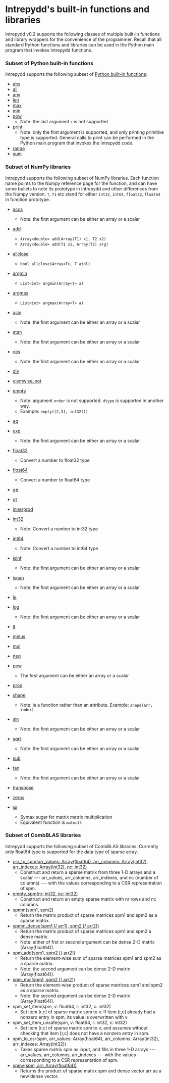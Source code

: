 # Intrepydd's built-in functions and libraries

Intrepydd v0.2 supports the following classes of multiple built-in functions  and library
wrappers for
the convenience of the programmer. Recall that all standard Python
functions and libraries can be used in the Python main program that
invokes Intrepydd functions.

### Subset of Python built-in functions

Intrepydd supports the following subset of [Python built-in functions](https://docs.python.org/3/library/functions.html#built-in-functions):
- [abs](https://docs.python.org/3/library/functions.html#abs)
- [all](https://docs.python.org/3/library/functions.html#all)
- [any](https://docs.python.org/3/library/functions.html#any)  
- [len](https://docs.python.org/3/library/functions.html#len)
- [max](https://docs.python.org/3/library/functions.html#max)
- [min](https://docs.python.org/3/library/functions.html#min)
- [pow](https://docs.python.org/3/library/functions.html#pow)
  - Note: the last argument `z` is not supported
- [print](https://docs.python.org/3/library/functions.html#print)
  - Note: only the first argument is supported, and only printing
    primitive type is supported.  General calls to print can be
    performed in the Python main program that invokes the Intrepydd code.
- [range](https://docs.python.org/3/library/functions.html#func-range)
- [sum](https://docs.python.org/3/library/functions.html#sum)

### Subset of NumPy libraries

Intrepydd supports the following subset of NumPy libraries. Each function name points to the Numpy reference page for the function, and can have some bullets to note its prototype in Intrepydd and other differences from the Numpy version. `T`, `T1` etc stand for either `int32`, `int64`, `float32`, `float64` in function prototype.
- [acos](https://docs.scipy.org/doc/numpy/reference/generated/numpy.arccos.html)
  - Note: the first argument can be either an array or a scalar
- [add](https://docs.scipy.org/doc/numpy/reference/generated/numpy.add.html)
  - `Array<double> add(Array(T1) x1, T2 x2)`
  - `Array<double> add(T1 x1, Array(T2) arg)`
  
- [allclose](https://docs.scipy.org/doc/numpy/reference/generated/numpy.allclose.html)
  - `bool allclose(Array<T>, T atol)`
- [argmin](https://docs.scipy.org/doc/numpy/reference/generated/numpy.argmin.html)
  - `List<int> argmin(Array<T> a)`
- [argmax](https://docs.scipy.org/doc/numpy/reference/generated/numpy.argmax.html)
  - `List<int> argmax(Array<T> a)`

- [asin](https://docs.scipy.org/doc/numpy/reference/generated/numpy.arcsin.html)
  - Note: the first argument can be either an array or a scalar
- [atan](https://docs.scipy.org/doc/numpy/reference/generated/numpy.arctan.html)
  - Note: the first argument can be either an array or a scalar
- [cos](https://docs.scipy.org/doc/numpy/reference/generated/numpy.cos.html)
  - Note: the first argument can be either an array or a scalar
- [div](https://docs.scipy.org/doc/numpy/reference/generated/numpy.divide.html)
- [elemwise_not](https://docs.scipy.org/doc/numpy/reference/generated/numpy.logical_not.html)
- [empty](https://docs.scipy.org/doc/numpy/reference/generated/numpy.empty.html)
  - Note: argument `order` is not supported. `dtype` is supported in another way.
  - Example: `empty([2,3], int32())`
- [eq](https://docs.scipy.org/doc/numpy/reference/generated/numpy.array_equal.html)
- [exp](https://docs.scipy.org/doc/numpy/reference/generated/numpy.exp.html)
  - Note: the first argument can be either an array or a scalar
- [float32](https://docs.scipy.org/doc/numpy/reference/arrays.dtypes.html)
  - Convert a number to float32 type
- [float64](https://docs.scipy.org/doc/numpy/reference/arrays.dtypes.html)
  - Convert a number to float64 type
- [ge](https://docs.scipy.org/doc/numpy/reference/generated/numpy.greater_equal.html)
- [gt](https://docs.scipy.org/doc/numpy/reference/generated/numpy.greater.html)
- [innerprod](https://docs.s()https://docs.scipy.org/doc/numpy/reference/arrays.dtypes.htmlcipy.org/doc/numpy/reference/generated/numpy.ma.innerproduct.html)
- [int32](https://docs.scipy.org/doc/numpy/reference/arrays.dtypes.html)
  - Note: Convert a number to int32 type
- [int64](https://docs.scipy.org/doc/numpy/reference/arrays.dtypes.html)
  - Note: Convert a number to int64 type
- [isinf](https://docs.scipy.org/doc/numpy/reference/generated/numpy.isinf.html)
  - Note: the first argument can be either an array or a scalar
- [isnan](https://docs.scipy.org/doc/numpy/reference/generated/numpy.isnan.html)
  - Note: the first argument can be either an array or a scalar
- [le](https://docs.scipy.org/doc/numpy/reference/generated/numpy.less_equal.html)
- [log](https://docs.scipy.org/doc/numpy/reference/generated/numpy.log.html)
  - Note: the first argument can be either an array or a scalar
- [lt](https://docs.scipy.org/doc/numpy/reference/generated/numpy.less.html)
- [minus](https://docs.scipy.org/doc/numpy/reference/generated/numpy.negative.html)
- [mul](https://docs.scipy.org/doc/numpy/reference/generated/numpy.multiply.html)
- [neq](https://docs.scipy.org/doc/numpy/reference/generated/numpy.not_equal.html)
- [pow](https://docs.scipy.org/doc/numpy/reference/generated/numpy.power.html)
  - The first argument can be either an array or a scalar
- [prod](https://docs.scipy.org/doc/numpy/reference/generated/numpy.prod.html)
- [shape](https://docs.scipy.org/doc/numpy/reference/generated/numpy.ndarray.shape.html)
  - Note: is a function rather than an attribute. Example: `shape(arr, index)`
- [sin](https://docs.scipy.org/doc/numpy/reference/generated/numpy.sin.html)
  - Note: the first argument can be either an array or a scalar
- [sqrt](https://docs.scipy.org/doc/numpy/reference/generated/numpy.sqrt.html)
  - Note: the first argument can be either an array or a scalar
- [sub](https://docs.scipy.org/doc/numpy/reference/generated/numpy.subtract.html)
- [tan](https://docs.scipy.org/doc/numpy/reference/generated/numpy.tan.html)
  - Note: the first argument can be either an array or a scalar
- [transpose](https://docs.scipy.org/doc/numpy/reference/generated/numpy.transpose.html)
- [zeros](https://docs.scipy.org/doc/numpy/reference/generated/numpy.zeros.html)
- [@](https://docs.scipy.org/doc/numpy/reference/generated/numpy.matmul.html)
  - Syntax sugar for matrix matrix multiplication
  - Equivalent function is `matmult`

### Subset of CombBLAS libraries

Intrepydd supports the following subset of CombBLAS libraries.
Currently only float64 type is supported for the data type of sparse array.
- [csr_to_spm(arr_values: Array(float64), arr_columns: Array(int32), arr_indexes: Array(int32), nc: int32)](https://people.eecs.berkeley.edu/~aydin/CombBLAS/html/classcombblas_1_1_sp_mat.html#a3fe039448e6e15c8949f066eea204efa)
  - Construct and return a sparse matrix from three 1-D arrays and a scalar --- arr_values,
    arr_columns, arr_indexes, and nc (number of columns) --- with the values corresponding
    to a CSR representation of spm.
- [empty_spm(nr: int32, nc: int32)](https://people.eecs.berkeley.edu/~aydin/CombBLAS/html/classcombblas_1_1_sp_mat.html#aec83f0568245560ac797cbf181c47051)
  - Construct and return an empty sparse matrix with nr rows and nc columns.
- [spmm(spm1, spm2)](https://people.eecs.berkeley.edu/~aydin/CombBLAS/html/classcombblas_1_1_sp_mat.html#a981ab02ac32e92fcf6bbc193bfdf3bd5)
  - Return the matrix product of sparse matrices spm1 and spm2 as a sparse matrix.
- [spmm_dense(spm1 [/ arr1], spm2 [/ arr2])](https://people.eecs.berkeley.edu/~aydin/CombBLAS/html/classcombblas_1_1_sp_mat.html#a981ab02ac32e92fcf6bbc193bfdf3bd5)
  - Return the matrix product of sparse matrices spm1 and spm2 a dense matrix.
  - Note: either of frst or second argument can be dense 2-D matrix (Array(float64)).
- [spm_add(spm1, spm2 [/ arr2])](https://people.eecs.berkeley.edu/~aydin/CombBLAS/html/namespacecombblas.html#a17148c59f16d4908b17b807a959abcc5)
  - Return the element-wise sum of sparse matrices spm1 and spm2 as a sparse matrix.
  - Note: the second argument can be dense 2-D matrix (Array(float64)).
- [spm_mul(spm1, spm2 [/ arr2])](https://people.eecs.berkeley.edu/~aydin/CombBLAS/html/namespacecombblas.html#a1fca28136b736b66fea4f09e01b199c5)
  - Return the element-wise product of sparse matrices spm1 and spm2 as a sparse matrix.
  - Note: the second argument can be dense 2-D matrix (Array(float64)).
- spm_set_item(spm, v: float64, r: int32, c: int32) 
  - Set item [r,c] of sparse matrix spm to v.
    If item [r,c] already had a nonzero entry in spm, its value is overwritten with v.
- spm_set_item_unsafe(spm, v: float64, r: int32, c: int32)
  - Set item [r,c] of sparse matrix spm to v, and assumes without checking that item [r,c]
    does not have a nonzero entry in spm.
- spm_to_csr(spm, arr_values: Array(float64), arr_columns: Array(int32), arr_indexes: Array(int32))
  - Takes sparse matrix spm as input, and fills in three 1-D arrays --- arr_values,
    arr_columns, arr_indexes --- with the values corresponding to a CSR representation of spm.
- [spmv(spm, arr: Array(float64))](https://people.eecs.berkeley.edu/~aydin/CombBLAS/html/namespacecombblas.html#af6d7c2a1ec21df8ebdd4cff3eb728fc7)
  - Returns the product of sparse matrix spm and dense vector arr as a new dense vector.

<!---
### API Wrappers 
The built-in functions are listed here in alphabetical order.

**abs**(x)
- Return the absolute value of a number. The argument may be an integer or a floating point number. If the argument is a complex number, its magnitude is returned.

**all**(iterable)
- Return True if all elements of the iterable are true (or if the iterable is empty). Equivalent to:

  ```python
  def all(iterable):
      for element in iterable:
          if not element:
              return False
      return True
  ```
  
**any**(iterable)
- Return True if any element of the iterable is true. If the iterable is empty, return False. Equivalent to:

  ```python
  def any(iterable):
      for element in iterable:
          if element:
              return True
      return False
  ```
**len**(s)
- Return the length (the number of items) of an object. The argument may be a sequence (such as a string, bytes, tuple, list, or range) or a collection (such as a dictionary, set, or frozen set).

**pow**(x, y) 
- Return x to the power y; Equivalent to using the power operator: x**y.

- The arguments must have numeric types. With mixed operand types, the coercion rules for binary arithmetic operators apply. For int operands, the result has the same type as the operands (after coercion) unless the second argument is negative; in that case, all arguments are converted to float and a float result is delivered. For example, `10**2` returns 100, but `10**-2` returns 0.01. 

--->

<!---
   - Broadcasting is only supported if the first argument is an array and the second argument is a scalar
--->
